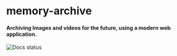# memory-archive

#### Archiving Images and videos for the future, using a modern web application.

<img src="https://github.com/adr29truck/memory-archive/workflows/Docs/badge.svg" alt="Docs status">
